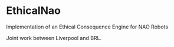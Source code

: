 # EthicalNao
Implementation of an Ethical Consequence Engine for NAO Robots

Joint work between Liverpool and BRL.
